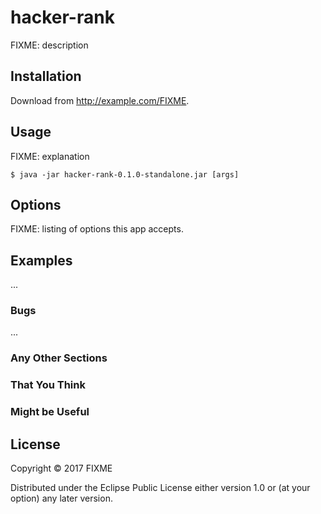 # hacker-rank

FIXME: description

## Installation

Download from http://example.com/FIXME.

## Usage

FIXME: explanation

    $ java -jar hacker-rank-0.1.0-standalone.jar [args]

## Options

FIXME: listing of options this app accepts.

## Examples

...

### Bugs

...

### Any Other Sections
### That You Think
### Might be Useful

## License

Copyright © 2017 FIXME

Distributed under the Eclipse Public License either version 1.0 or (at
your option) any later version.
